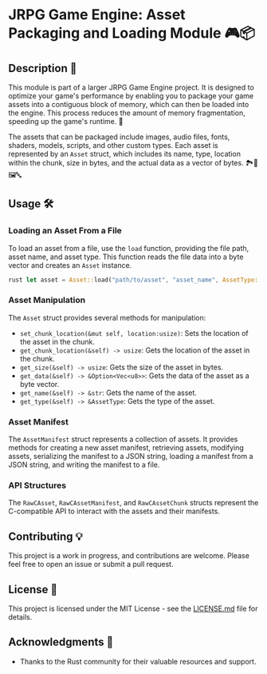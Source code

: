 # JRPG Game Engine: Asset Packaging and Loading Module 🎮📦

## Description 📝

This module is part of a larger JRPG Game Engine project. It is designed to optimize your game's performance by enabling you to package your game assets into a contiguous block of memory, which can then be loaded into the engine. This process reduces the amount of memory fragmentation, speeding up the game's runtime. 🚀

The assets that can be packaged include images, audio files, fonts, shaders, models, scripts, and other custom types. Each asset is represented by an `Asset` struct, which includes its name, type, location within the chunk, size in bytes, and the actual data as a vector of bytes. 🏞🎵🖼🔤

## Usage 🛠

### Loading an Asset From a File

To load an asset from a file, use the `load` function, providing the file path, asset name, and asset type. This function reads the file data into a byte vector and creates an `Asset` instance.

```rust
rust let asset = Asset::load("path/to/asset", "asset_name", AssetType::Image);
```


### Asset Manipulation

The `Asset` struct provides several methods for manipulation:

- `set_chunk_location(&mut self, location:usize)`: Sets the location of the asset in the chunk.
- `get_chunk_location(&self) -> usize`: Gets the location of the asset in the chunk.
- `get_size(&self) -> usize`: Gets the size of the asset in bytes.
- `get_data(&self) -> &Option<Vec<u8>>`: Gets the data of the asset as a byte vector.
- `get_name(&self) -> &str`: Gets the name of the asset.
- `get_type(&self) -> &AssetType`: Gets the type of the asset.

### Asset Manifest

The `AssetManifest` struct represents a collection of assets. It provides methods for creating a new asset manifest, retrieving assets, modifying assets, serializing the manifest to a JSON string, loading a manifest from a JSON string, and writing the manifest to a file.

### API Structures

The `RawCAsset`, `RawCAssetManifest`, and `RawCAssetChunk` structs represent the C-compatible API to interact with the assets and their manifests.

## Contributing 💡

This project is a work in progress, and contributions are welcome. Please feel free to open an issue or submit a pull request.

## License 📄

This project is licensed under the MIT License - see the [LICENSE.md](LICENSE.md) file for details.

## Acknowledgments 👏

- Thanks to the Rust community for their valuable resources and support.
